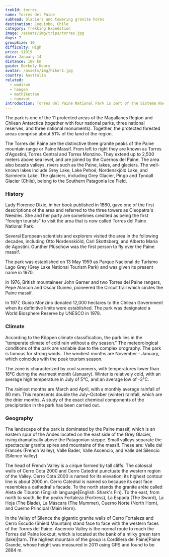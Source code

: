```yaml
---
trekId: torres
name: Torres del Paine
subhead: Glaciers and towering granite horns
destination: Coquimbo, Chile
category: Trekking Expedition
image: /assets/img/trips/torres.jpg
days: 7
groupSize: 10
difficulty: High
price: $1919
date: January 14
distance: 108 km
guide: Berkely Keary
avatar: /assets/img/hiker1.jpg
country: Australia
related:
  - wadirum
  - hangen
  - mathikettan
  - nunavut
introduction: Torres del Paine National Park is part of the Sistema Nacional de Áreas Silvestres Protegidas del Estado de Chile (National System of Protected Forested Areas of Chile). In 2013, it measured approximately 181,414 hectares. It is one of the largest and most visited parks in Chile. The park averages around 252,000 visitors a year, of which 54% are foreign tourists, who come from many countries all over the world. It is also part of the End of the World Route, a tourist scenic route.
---
```


The park is one of the 11 protected areas of the Magallanes Region and Chilean Antarctica (together with four national parks, three national reserves, and three national monuments). Together, the protected forested areas comprise about 51% of the land of the region.

The Torres del Paine are the distinctive three granite peaks of the Paine mountain range or Paine Massif. From left to right they are known as Torres d'Agostini, Torres Central and Torres Monzino. They extend up to 2,500 meters above sea level, and are joined by the Cuernos del Paine. The area also boasts valleys, rivers such as the Paine, lakes, and glaciers. The well-known lakes include Grey Lake, Lake Pehoé, Nordenskjöld Lake, and Sarmiento Lake. The glaciers, including Grey Glacier, Pingo and Tyndall Glacier (Chile), belong to the Southern Patagonia Ice Field.

### History

Lady Florence Dixie, in her book published in 1880, gave one of the first descriptions of the area and referred to the three towers as Cleopatra's Needles. She and her party are sometimes credited as being the first "foreign tourists" to visit the area that is now called Torres del Paine National Park.

Several European scientists and explorers visited the area in the following decades, including Otto Nordenskiöld, Carl Skottsberg, and Alberto María de Agostini. Gunther Plüschow was the first person to fly over the Paine massif.

The park was established on 13 May 1959 as Parque Nacional de Turismo Lago Grey (Grey Lake National Tourism Park) and was given its present name in 1970.

In 1976, British mountaineer John Garner and two Torres del Paine rangers, Pepe Alarcon and Oscar Guineo, pioneered the Circuit trail which circles the Paine massif.

In 1977, Guido Monzino donated 12,000 hectares to the Chilean Government when its definitive limits were established. The park was designated a World Biosphere Reserve by UNESCO in 1978.

### Climate

According to the Köppen climate classification, the park lies in the “temperate climate of cold rain without a dry season." The meteorological conditions of the park are variable due to the complex orography. The park is famous for strong winds. The windiest months are November - January, which coincides with the peak tourism season.

The zone is characterized by cool summers, with temperatures lower than 16°C during the warmest month (January). Winter is relatively cold, with an average high temperature in July of 5°C, and an average low of -3°C.

The rainiest months are March and April, with a monthly average rainfall of 80&nbsp;mm. This represents double the July–October (winter) rainfall, which are the drier months. A study of the exact chemical components of the precipitation in the park has been carried out.

### Geography

The landscape of the park is dominated by the Paine massif, which is an eastern spur of the Andes located on the east side of the Grey Glacier, rising dramatically above the Patagonian steppe. Small valleys separate the spectacular granite spires and mountains of the massif. These are: Valle del Francés (French Valley), Valle Bader, Valle Ascencio, and Valle del Silencio (Silence Valley).

The head of French Valley is a cirque formed by tall cliffs. The colossal walls of Cerro Cota 2000 and Cerro Catedral punctuate the western region of the Valley. Cerro Cota 2000 is named for its elevation; its highest contour line is about 2000 m. Cerro Catedral is named so because its east face resembles a cathedral's facade. To the north stands the granite arête called Aleta de Tiburón (English language|English: Shark's Fin). To the east, from north to south, lie the peaks Fortaleza (Fortress), La Espada (The Sword), La Hoja (The Blade), La Máscara (The Mummer), Cuerno Norte (North Horn), and Cuerno Principal (Main Horn).

In the Valley of Silence the gigantic granite walls of Cerro Fortaleza and Cerro Escudo (Shield Mountain) stand face to face with the western faces of the Torres del Paine. Ascencio Valley is the normal route to reach the Torres del Paine lookout, which is located at the bank of a milky green tarn (lake)|tarn. The highest mountain of the group is Cordillera del Paine|Paine Grande, whose height was measured in 2011 using GPS and found to be 2884 m.
